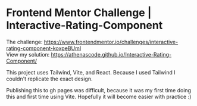 ﻿# Frontend Mentor Challenge | Interactive-Rating-Component
 
 The challenge: https://www.frontendmentor.io/challenges/interactive-rating-component-koxpeBUmI  
 View my solution: https://athenascode.github.io/Interactive-Rating-Component/
 
 This project uses Tailwind, Vite, and React. Because I used Tailwind I couldn't replicate the exact design. 
 
 Publishing this to gh pages was difficult, because it was my first time doing this and first time using Vite. Hopefully it will become easier with practice :)
